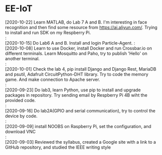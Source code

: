 # EE-IoT
[2020-10-22] Learn MATLAB, do Lab 7 A and B. I'm interesting in face recognition and then find some resource from https://ai.aliyun.com/. Trying to install and run SDK on my Respberry Pi.  
:  
[2020-10-15] Do Lab6 A and B.  Install and login Particle-Agent. 
:  
[2020-10-08] Learn to use Docker, install Docker and run Crossbar.io on different terminals. Learn Mosquitto and Paho, try to publish 'Hello' on another terminal.   
:  
[2020-10-01] Check the lab 4, pip install Django and Django Rest, MariaDB and psutil, Adafruit CircuitPython-DHT library. Try to code the memory game. And make connection to Apache server.  
:  
[2020-09-23] Do lab3, learn Python, use pip to install and upgrade packages in repository. Try sending email by Respberry Pi 4B wiht the provided code.  
:  
[2020-09-16] Do lab2A(GPIO and serial communication), try to control the device by code.  
:  
[2020-09-09] install NOOBS on Raspberry Pi, set the configuration, and download VNC  
:  
[2020-09-03] Reviewed the syllabus, created a Google site with a link to a GitHub repository, and studied the IEEE writing style  
